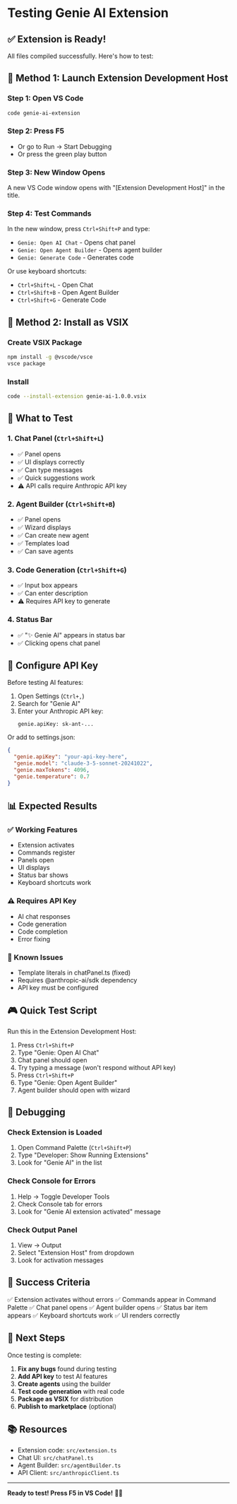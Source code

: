 # Testing Genie AI Extension

## ✅ Extension is Ready!

All files compiled successfully. Here's how to test:

## 🚀 Method 1: Launch Extension Development Host

### Step 1: Open VS Code
```bash
code genie-ai-extension
```

### Step 2: Press F5
- Or go to Run → Start Debugging
- Or press the green play button

### Step 3: New Window Opens
A new VS Code window opens with "[Extension Development Host]" in the title.

### Step 4: Test Commands

In the new window, press `Ctrl+Shift+P` and type:
- `Genie: Open AI Chat` - Opens chat panel
- `Genie: Open Agent Builder` - Opens agent builder
- `Genie: Generate Code` - Generates code

Or use keyboard shortcuts:
- `Ctrl+Shift+L` - Open Chat
- `Ctrl+Shift+B` - Open Agent Builder
- `Ctrl+Shift+G` - Generate Code

## 🎯 Method 2: Install as VSIX

### Create VSIX Package
```bash
npm install -g @vscode/vsce
vsce package
```

### Install
```bash
code --install-extension genie-ai-1.0.0.vsix
```

## 🧪 What to Test

### 1. Chat Panel (`Ctrl+Shift+L`)
- ✅ Panel opens
- ✅ UI displays correctly
- ✅ Can type messages
- ✅ Quick suggestions work
- ⚠️ API calls require Anthropic API key

### 2. Agent Builder (`Ctrl+Shift+B`)
- ✅ Panel opens
- ✅ Wizard displays
- ✅ Can create new agent
- ✅ Templates load
- ✅ Can save agents

### 3. Code Generation (`Ctrl+Shift+G`)
- ✅ Input box appears
- ✅ Can enter description
- ⚠️ Requires API key to generate

### 4. Status Bar
- ✅ "✨ Genie AI" appears in status bar
- ✅ Clicking opens chat panel

## 🔧 Configure API Key

Before testing AI features:

1. Open Settings (`Ctrl+,`)
2. Search for "Genie AI"
3. Enter your Anthropic API key:
   ```
   genie.apiKey: sk-ant-...
   ```

Or add to settings.json:
```json
{
  "genie.apiKey": "your-api-key-here",
  "genie.model": "claude-3-5-sonnet-20241022",
  "genie.maxTokens": 4096,
  "genie.temperature": 0.7
}
```

## 📊 Expected Results

### ✅ Working Features
- Extension activates
- Commands register
- Panels open
- UI displays
- Status bar shows
- Keyboard shortcuts work

### ⚠️ Requires API Key
- AI chat responses
- Code generation
- Code completion
- Error fixing

### 🐛 Known Issues
- Template literals in chatPanel.ts (fixed)
- Requires @anthropic-ai/sdk dependency
- API key must be configured

## 🎮 Quick Test Script

Run this in the Extension Development Host:

1. Press `Ctrl+Shift+P`
2. Type "Genie: Open AI Chat"
3. Chat panel should open
4. Try typing a message (won't respond without API key)
5. Press `Ctrl+Shift+P`
6. Type "Genie: Open Agent Builder"
7. Agent builder should open with wizard

## 📝 Debugging

### Check Extension is Loaded
1. Open Command Palette (`Ctrl+Shift+P`)
2. Type "Developer: Show Running Extensions"
3. Look for "Genie AI" in the list

### Check Console for Errors
1. Help → Toggle Developer Tools
2. Check Console tab for errors
3. Look for "Genie AI extension activated" message

### Check Output Panel
1. View → Output
2. Select "Extension Host" from dropdown
3. Look for activation messages

## 🎯 Success Criteria

✅ Extension activates without errors
✅ Commands appear in Command Palette
✅ Chat panel opens
✅ Agent builder opens
✅ Status bar item appears
✅ Keyboard shortcuts work
✅ UI renders correctly

## 🚀 Next Steps

Once testing is complete:

1. **Fix any bugs** found during testing
2. **Add API key** to test AI features
3. **Create agents** using the builder
4. **Test code generation** with real code
5. **Package as VSIX** for distribution
6. **Publish to marketplace** (optional)

## 📚 Resources

- Extension code: `src/extension.ts`
- Chat UI: `src/chatPanel.ts`
- Agent Builder: `src/agentBuilder.ts`
- API Client: `src/anthropicClient.ts`

---

**Ready to test! Press F5 in VS Code!** 🚀✨
